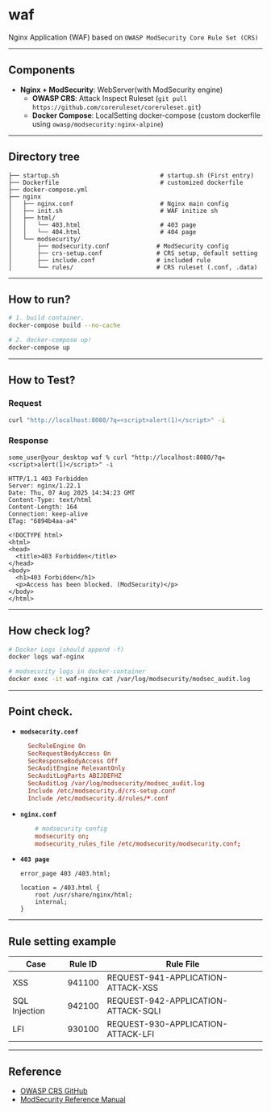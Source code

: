 # waf
Nginx Application (WAF) based on `OWASP ModSecurity Core Rule Set (CRS)`

---

## Components
- **Nginx + ModSecurity**: WebServer(with ModSecurity engine)
  - **OWASP CRS**: Attack Inspect Ruleset (`git pull https://github.com/coreruleset/coreruleset.git`)
  - **Docker Compose**: LocalSetting docker-compose (custom dockerfile using `owasp/modsecurity:nginx-alpine`)

---

## Directory tree

```
├── startup.sh                            # startup.sh (First entry)
├── Dockerfile                            # customized dockerfile
├── docker-compose.yml
├── nginx
│   ├── nginx.conf                        # Nginx main config
│   ├── init.sh                           # WAF initize sh
│   ├── html/
│   │   └── 403.html                      # 403 page
│   │   └── 404.html                      # 404 page
│   └── modsecurity/
│       ├── modsecurity.conf             # ModSecurity config
│       ├── crs-setup.conf               # CRS setup, default setting
│       ├── include.conf                 # included rule
│       └── rules/                       # CRS ruleset (.conf, .data)
```

---

## How to run?

```bash
# 1. build container.
docker-compose build --no-cache

# 2. docker-compose up!
docker-compose up
```

---

## How to Test?

### Request
```bash
curl "http://localhost:8080/?q=<script>alert(1)</script>" -i
```

### Response
```http
some_user@your_desktop waf % curl "http://localhost:8080/?q=<script>alert(1)</script>" -i

HTTP/1.1 403 Forbidden
Server: nginx/1.22.1
Date: Thu, 07 Aug 2025 14:34:23 GMT
Content-Type: text/html
Content-Length: 164
Connection: keep-alive
ETag: "6894b4aa-a4"

<!DOCTYPE html>
<html>
<head>
  <title>403 Forbidden</title>
</head>
<body>
  <h1>403 Forbidden</h1>
  <p>Access has been blocked. (ModSecurity)</p>
</body>
</html>
```

---

## How check log?

```bash
# Docker Logs (should append -f)
docker logs waf-nginx

# modsecurity logs in docker-container
docker exec -it waf-nginx cat /var/log/modsecurity/modsec_audit.log
```

---

## Point check.

- **`modsecurity.conf`**
  ```conf
    SecRuleEngine On
    SecRequestBodyAccess On
    SecResponseBodyAccess Off
    SecAuditEngine RelevantOnly
    SecAuditLogParts ABIJDEFHZ
    SecAuditLog /var/log/modsecurity/modsec_audit.log
    Include /etc/modsecurity.d/crs-setup.conf
    Include /etc/modsecurity.d/rules/*.conf
  ```

- **`nginx.conf`**
    ```conf
        # modsecurity config
        modsecurity on;
        modsecurity_rules_file /etc/modsecurity/modsecurity.conf;
    ```

- **`403 page`**
  ```nginx
  error_page 403 /403.html;

  location = /403.html {
      root /usr/share/nginx/html;
      internal;
  }
  ```

---

## Rule setting example

| Case     | Rule ID  | Rule File                            |
|---------------|----------|--------------------------------------|
| XSS           | 941100   | REQUEST-941-APPLICATION-ATTACK-XSS   |
| SQL Injection | 942100   | REQUEST-942-APPLICATION-ATTACK-SQLI  |
| LFI           | 930100   | REQUEST-930-APPLICATION-ATTACK-LFI   |

---

## Reference

- [OWASP CRS GitHub](https://github.com/coreruleset/coreruleset)
- [ModSecurity Reference Manual](https://github.com/SpiderLabs/ModSecurity/wiki)
